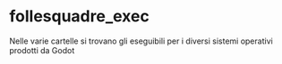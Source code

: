 # follesquadre_exec
Nelle varie cartelle si trovano gli eseguibili per i diversi sistemi operativi prodotti da Godot
